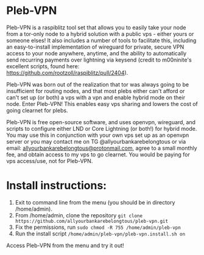 # Pleb-VPN
Pleb-VPN is a raspiblitz tool set that allows you to easily take your node
from a tor-only node to a hybrid solution with a public vps - either yours or
someone elses! It also includes a number of tools to facilitate this, including
an easy-to-install implementation of wireguard for private, secure VPN access
to your node anywhere, anytime, and the ability to automatically send recurring
payments over lightning via keysend (credit to m00ninite's excellent scripts,
found here: https://github.com/rootzoll/raspiblitz/pull/2404).

Pleb-VPN was born out of the realization that tor was always going to be
insufficient for routing nodes, and that most plebs either can't afford
or can't set up (or both) a vps with a vpn and enable hybrid mode on their
node. Enter Pleb-VPN! This enables easy vps sharing and lowers the cost of
going clearnet for plebs.

Pleb-VPN is free open-source software, and uses openvpn, wireguard, and scripts
to configure either LND or Core Lightning (or both!) for hybrid mode. You may
use this in conjunction with your own vps set up as an openvpn server or you may
contact me on TG @allyourbankarebelongtous or via email: 
allyourbankarebelongtous@protonmail.com, agree to a small monthly fee, and obtain
access to my vps to go clearnet. You would be paying for vps access/use, not for
Pleb-VPN.

# Install instructions:
1. Exit to command line from the menu (you should be in directory /home/admin).
2. From /home/admin, clone the repository `git clone https://github.com/allyourbankarebelongtous/pleb-vpn.git`
3. Fix the permissions, run `sudo chmod -R 755 /home/admin/pleb-vpn`
4. Run the install script `/home/admin/pleb-vpn/pleb-vpn.install.sh on`

Access Pleb-VPN from the menu and try it out!
